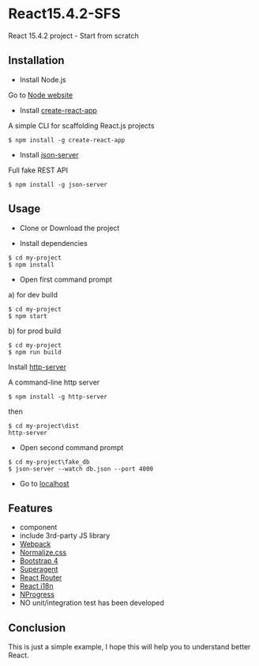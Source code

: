 # React15.4.2-SFS
React 15.4.2 project - Start from scratch

## Installation
- Install Node.js

Go to [Node website](https://nodejs.org/en/)

- Install [create-react-app](https://github.com/facebookincubator/create-react-app)

A simple CLI for scaffolding React.js projects
```
$ npm install -g create-react-app
```

- Install [json-server](https://github.com/typicode/json-server)

Full fake REST API
```
$ npm install -g json-server
```
## Usage

- Clone or Download the project

- Install dependencies
```
$ cd my-project
$ npm install
```

- Open first command prompt

a) for dev build
```
$ cd my-project
$ npm start
```

b) for prod build

```
$ cd my-project
$ npm run build
```

Install [http-server](https://github.com/indexzero/http-server)

A command-line http server
```
$ npm install -g http-server
```
then 

```
$ cd my-project\dist
http-server
```

- Open second command prompt
```
$ cd my-project\fake_db
$ json-server --watch db.json --port 4000
```

- Go to [localhost](http://localhost:3000/)

## Features

- component
- include 3rd-party JS library
- [Webpack](https://webpack.github.io/)
- [Normalize.css](https://necolas.github.io/normalize.css/)
- [Bootstrap 4](https://v4-alpha.getbootstrap.com/getting-started/download/#package-managers)
- [Superagent](https://github.com/visionmedia/superagent)
- [React Router](https://github.com/ReactTraining/react-router)
- [React i18n](https://github.com/i18next/react-i18next)
- [NProgress](https://github.com/rstacruz/nprogress)
- NO unit/integration test has been developed

## Conclusion

This is just a simple example, I hope this will help you to understand better React.
